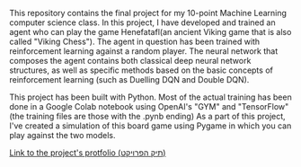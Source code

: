This repository contains the final project for my 10-point Machine Learning computer science class.
In this project, I have developed and trained an agent who can play the game Henefatafl(an ancient Viking game that is also called "Viking Chess").
The agent in question has been trained with reinforcement learning against a random player. The neural network that composes the agent contains both classical deep neural network structures, as well as specific methods based on the basic concepts of reinforcement learning (such as Duelling DQN and Double DQN).

This project has been built with Python.
Most of the actual training has been done in a Google Colab notebook using OpenAI's "GYM" and "TensorFlow" (the training files are those with the .pynb ending)
As a part of this project, I've created a simulation of this board game using Pygame in which you can play against the two models.

[Link to the project's protfolio (תיק הפרויקט)]([url](https://docs.google.com/document/d/1vKUpII8eKbsVenjxCt6oJqH7CBxmdJN5D3shQKqpgfY/edit?usp=sharing))


